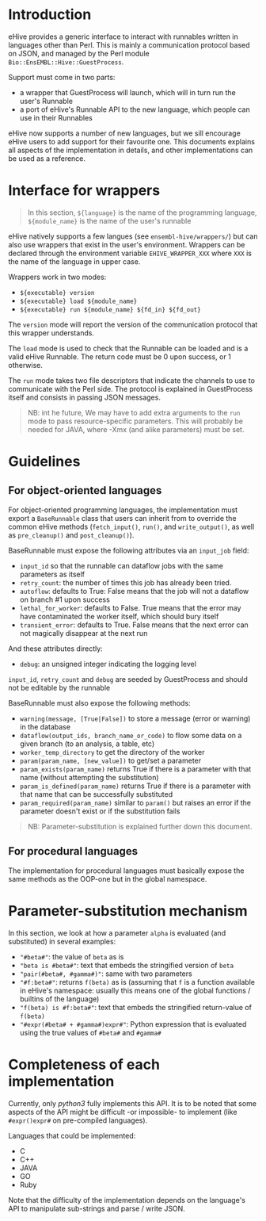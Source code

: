 
# Introduction

eHive provides a generic interface to interact with runnables written in
languages other than Perl. This is mainly a communication protocol based on
JSON, and managed by the Perl module `Bio::EnsEMBL::Hive::GuestProcess`.

Support must come in two parts:
* a wrapper that GuestProcess will launch, which will in turn run the
  user's Runnable
* a port of eHive's Runnable API to the new language, which people can use
  in their Runnables

eHive now supports a number of new languages, but we sill encourage eHive
users to add support for their favourite one. This documents explains all
aspects of the implementation in details, and other implementations can be
used as a reference.

# Interface for wrappers

> In this section, `${language}` is the name of the programming
> language, `${module_name}` is the name of the user's runnable

eHive natively supports a few langues (see `ensembl-hive/wrappers/`) but
can also use wrappers that exist in the user's environment.
Wrappers can be declared through the environment variable
`EHIVE_WRAPPER_XXX` where `XXX` is the name of the language in upper case.

Wrappers work in two modes:
* `${executable} version`
* `${executable} load ${module_name}`
* `${executable} run ${module_name} ${fd_in} ${fd_out}`

The `version` mode will report the version of the communication protocol
that this wrapper understands.

The `load` mode is used to check that the Runnable can be loaded and is a
valid eHive Runnable. The return code must be 0 upon success, or 1 otherwise.

The `run` mode takes two file descriptors that indicate the channels to
use to communicate with the Perl side. The protocol is explained in
GuestProcess itself and consists in passing JSON messages.

> NB: int he future, We may have to add extra arguments to the `run` mode to pass
> resource-specific parameters. This will probably be needed for JAVA,
> where -Xmx (and alike parameters) must be set.

# Guidelines

## For object-oriented languages

For object-oriented programming languages, the implementation must export a
`BaseRunnable` class that users can inherit from to override the common
eHive methods (`fetch_input()`, `run()`, and `write_output()`, as well as
`pre_cleanup()` and `post_cleanup()`).

BaseRunnable must expose the following attributes via an `input_job` field:
* `input_id` so that the runnable can dataflow jobs with the same parameters
  as itself
* `retry_count`: the number of times this job has already been tried.
* `autoflow`: defaults to True: False means that the job will not a
  dataflow on branch #1 upon success
* `lethal_for_worker`: defaults to False. True means that the error may
  have contaminated the worker itself, which should bury itself
* `transient_error`: defaults to True. False means that the next error
  can not magically disappear at the next run

And these attributes directly:
* `debug`: an unsigned integer indicating the logging level

`input_id`, `retry_count` and `debug` are seeded by GuestProcess
and should not be editable by the runnable

BaseRunnable must also expose the following methods:
* `warning(message, [True|False])`
  to store a message (error or warning) in the database
* `dataflow(output_ids, branch_name_or_code)`
  to flow some data on a given branch (to an analysis, a table, etc)
* `worker_temp_directory`
  to get the directory of the worker
* `param(param_name, [new_value])`
  to get/set a parameter
* `param_exists(param_name)`
  returns True if there is a parameter with that name (without attempting
  the substitution)
* `param_is_defined(param_name)`
  returns True if there is a parameter with that name that can be
  successfully substituted
* `param_required(param_name)`
  similar to `param()` but raises an error if the parameter doesn't exist
  or if the substitution fails

>NB: Parameter-substitution is explained further down this document.

## For procedural languages

The implementation for procedural languages must basically expose the same
methods as the OOP-one but in the global namespace.

# Parameter-substitution mechanism

In this section, we look at how a parameter `alpha` is evaluated (and
substituted) in several examples:
* `"#beta#"`: the value of `beta` as is
* `"beta is #beta#"`: text that embeds the stringified version of `beta`
* `"pair(#beta#, #gamma#)"`: same with two parameters
* `"#f:beta#"`: returns `f(beta)` as is (assuming that `f` is a function available in
  eHive's namespace: usually this means one of the global functions /
  builtins of the language)
* `"f(beta) is #f:beta#"`: text that embeds the stringified return-value of
  `f(beta)`
* `"#expr(#beta# + #gamma#)expr#"`: Python expression that is evaluated using
  the true values of `#beta#` and `#gamma#`

# Completeness of each implementation

Currently, only *python3* fully implements this API. It is to be noted that
some aspects of the API might be difficult -or impossible- to implement (like
`#expr()expr#` on pre-compiled languages).

Languages that could be implemented:
* C
* C++
* JAVA
* GO
* Ruby

Note that the difficulty of the implementation depends on the language's
API to manipulate sub-strings and parse / write JSON.

